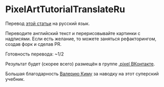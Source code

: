 # PixelArtTutorialTranslateRu
Перевод [этой статьи](http://pixeljoint.com/forum/forum_posts.asp?TID=11299) на русский язык.

Переводите английский текст и перерисовывайте картинки с надписями.
Если есть желание, то можете заняться рефакторингом, создав форк и сделав PR.

Готовность перевода: ~1/2

Результат будет (скорее всего) размещён в группе [.pixel ВКонтакте](https://vk.com/pixel.arts).

Большая благодарность [Валерию Киму](https://vk.com/valerykimart) за наводку на этот суперский учебник.
